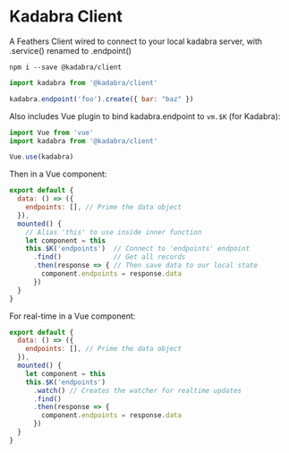 # Kadabra Client

A Feathers Client wired to connect to your local kadabra server, with .service() renamed to .endpoint()

`npm i --save @kadabra/client`

```js
import kadabra from '@kadabra/client'

kadabra.endpoint('foo').create({ bar: "baz" })
```

Also includes Vue plugin to bind kadabra.endpoint to `vm.$K` (for Kadabra):

```js
import Vue from 'vue'
import kadabra from '@kadabra/client'

Vue.use(kadabra)
```

Then in a Vue component:

```js
export default {
  data: () => ({
    endpoints: [], // Prime the data object
  }),
  mounted() {
    // Alias 'this' to use inside inner function
    let component = this 
    this.$K('endpoints')  // Connect to 'endpoints' endpoint
      .find()             // Get all records
      .then(response => { // Then save data to our local state
        component.endpoints = response.data 
      })
  }
}
```

For real-time in a Vue component:

```js
export default {
  data: () => ({
    endpoints: [], // Prime the data object
  }),
  mounted() {
    let component = this 
    this.$K('endpoints')
      .watch() // Creates the watcher for realtime updates
      .find()
      .then(response => {
        component.endpoints = response.data 
      })
  }
}
```
